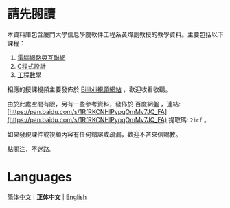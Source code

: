 # 請先閱讀

本資料庫包含廈門大學信息學院軟件工程系黃煒副教授的教學資料。主要包括以下課程：

1. [電腦網路與互聯網](Computer-Network-and-Internet)
2. [C程式設計](C-Programming-Design)
3. [工程數學](Advanced-Engineering-Mathematics)
 
相應的授課視頻主要發佈於 [Bilibili視頻網站](https://space.bilibili.com/8081870/channel/index) ，歡迎收看收聽。

由於此處空間有限，另有一些參考資料，發佈於 百度網盤 ，連結: [https://pan.baidu.com/s/1RfRKCNHIPypqOmMv7JQ_FA](https://pan.baidu.com/s/1RfRKCNHIPypqOmMv7JQ_FA) 提取碼: `2icf` 。

如果發現課件或視頻內容有任何錯誤或疏漏，歡迎不吝來信賜教。

點關注，不迷路。

# Languages

[简体中文](README.md) | **正体中文** | [English](README.en.md)